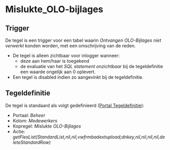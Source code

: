 # Mislukte_OLO-bijlages

## Trigger

De tegel is een trigger voor een tabel waarin *Ontvangen OLO-Bijlages niet verwerkt* konden worden, met een omschrijving van de reden.

- De tegel is alleen zichtbaar voor inlogger wanneer:
  - deze aan hem/haar is toegekend
  - de evaluatie van het *SQL statement onzichtbaar* bij de tegeldefinitie een waarde ongelijk aan 0 oplevert.
- Een tegel is disabled indien zo aangevinkt bij de tegeldefinitie.

## Tegeldefinitie

De tegel is standaard als volgt gedefinieerd ([Portal Tegeldefinitie](/instellen_inrichten/portaldefinitie/portal_tegel.md)):

- Portaal: *Beheer*
- Kolom: *Medewerkers*
- Kopregel: *Mislukte OLO-Bijlages*
- Actie: *getFlexList(StandardList,nil,nil,vwfrmbadextupload;dnkey,nil,nil,nil,nil,deleteStandardRow)*
